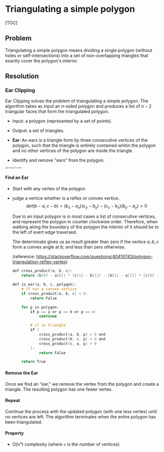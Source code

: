 # Triangulating a simple polygon
[TOC]
## Problem
Triangulating a simple polygon means dividing a single polygon (without holes or self-intersections) into a set of non-overlapping triangles that exactly cover the polygon's interior.

## Resolution

### Ear Clipping

Ear Clipping solves the problem of triangulating a simple polygon. The algorithm takes as input an $n$-sided polygon and produces a list of $n-2$ triangular faces that form the triangulated polygon.

- Input: a polygon (represented by a set of points).

- Output: a set of triangles.

- **Ear**: An ears is a triangle form by three consecutive vertices of the polygon, such that the triangle is entirely contained whitin the polygon and no other vertices of the polygon are inside the triangle.

- Identify and remove "ears" from the polygon. 

<img src="./assets/Ear-Clipping-Process13.png" alt="Ear Clipping Process[13] " style="zoom: 30%;" />

#### Find an Ear

- Start with any vertex of the polygon

- judge a vertice whether is a reflex or convex vertice.
  $$det(b - a, c - b) = (b_x - a_x) (c_y - b_y) - (c_x - b_x) (b_y - a_y) > 0$$

  Due to an input polygon is in most cases a list of consecutive vertices, and represent the polygon in counter clockwise order. Therefore, when walking along the boundary of the polygon the interior of it should be to the left of evert edge traversed.

  The determinate gives us as result greater than zero if the vertice $a, b, c$ form a convex angle at $b$; and less than zero otherwise.

  (reference: https://stackoverflow.com/questions/40410743/polygon-triangulation-reflex-vertex)

  ```c
  def cross_product(a, b, c):
      return (b[0] - a[0]) * (c[1] - b[1]) - (b[1] - a[1]) * (c[0] - b[0])
  
  def is_ear(a, b, c, polygon):
      # if not a convex vertice
      if cross_product(a, b, c) < 0:
          return False
  
      for p in polygon:
          if p == a or p == b or p == c:
              continue
  
          # if in triangle
          if (
              cross_product(a, b, p) > 0 and 
              cross_product(b, c, p) > 0 and 
              cross_product(c, a, p) > 0
          ):
              return False
  
      return True
  ```
  
  

#### Remove the Ear

Once we find an "ear," we remove the vertex from the polygon and create a triangle. The resulting polygon has one fewer vertex.

#### Repeat

Continue the process with the updated polygon (with one less vertex) until no vertices are left. The algorithm terminates when the entire polygon has been triangulated.

#### Property

- O(n²) complexity (where `n` is the number of vertices)

